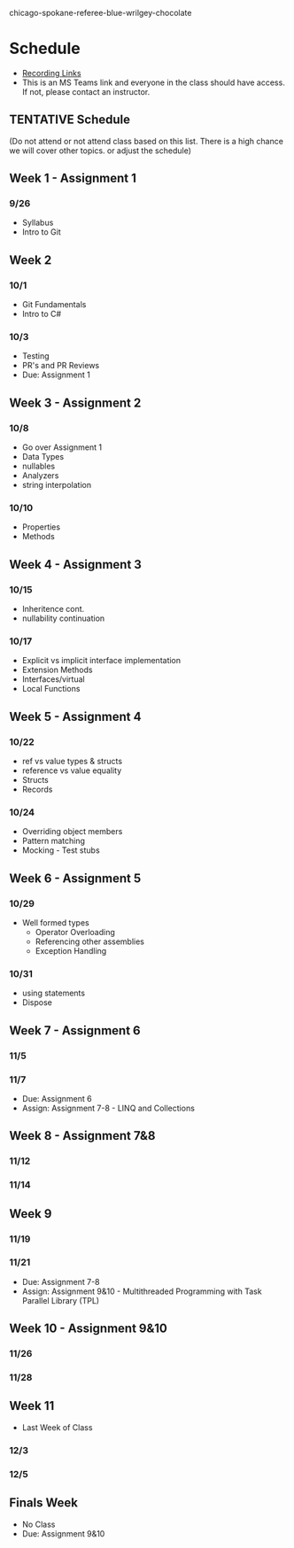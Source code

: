 chicago-spokane-referee-blue-wrilgey-chocolate
# Schedule

- [Recording Links](https://intellitectsp.sharepoint.com/:f:/r/sites/EWU-CSCD371-2024-Fall/Shared%20Documents/General/Class%20Recordings)
- This is an MS Teams link and everyone in the class should have access. If not, please contact an instructor.

## TENTATIVE Schedule

(Do not attend or not attend class based on this list. There is a high chance we will cover other topics. or adjust the schedule)

## Week 1 - Assignment 1

### 9/26

- Syllabus
- Intro to Git

## Week 2

### 10/1

- Git Fundamentals
- Intro to C#

### 10/3

- Testing
- PR's and PR Reviews
- Due: Assignment 1

## Week 3 - Assignment 2

### 10/8

- Go over Assignment 1
- Data Types
- nullables
- Analyzers
- string interpolation

### 10/10

- Properties
- Methods

## Week 4 - Assignment 3

### 10/15

- Inheritence cont.
- nullability continuation

### 10/17

- Explicit vs implicit interface implementation
- Extension Methods
- Interfaces/virtual
- Local Functions

## Week 5 - Assignment 4

### 10/22

- ref vs value types & structs
- reference vs value equality
- Structs
- Records

### 10/24

- Overriding object members
- Pattern matching
- Mocking - Test stubs

## Week 6 - Assignment 5

### 10/29

- Well formed types
  - Operator Overloading
  - Referencing other assemblies
  - Exception Handling

### 10/31

- using statements
- Dispose 

## Week 7 - Assignment 6

### 11/5

### 11/7

- Due: Assignment 6
- Assign: Assignment 7-8 - LINQ and Collections

## Week 8 - Assignment 7&8

### 11/12

### 11/14

## Week 9

### 11/19

### 11/21

- Due: Assignment 7-8
- Assign: Assignment 9&10 - Multithreaded Programming with Task Parallel Library (TPL)

## Week 10 - Assignment 9&10

### 11/26

### 11/28

## Week 11
- Last Week of Class

### 12/3

### 12/5

## Finals Week

- No Class
- Due: Assignment 9&10
